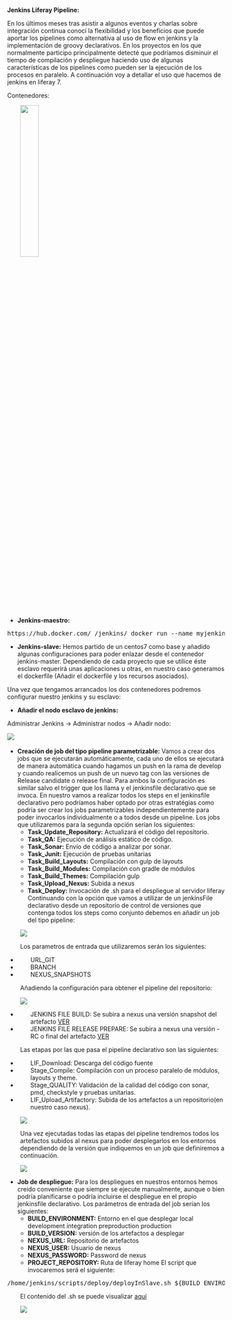 <div  style="
    overflow-x: hidden;"><p><strong>Jenkins Liferay Pipeline:</strong></p>
<p>En los &uacute;ltimos meses tras asistir a algunos eventos y charlas sobre integraci&oacute;n continua conoc&iacute; la flexibilidad y los beneficios que puede aportar los pipelines como alternativa al uso de flow en jenkins y la implementaci&oacute;n de groovy declarativos. En los proyectos en los que normalmente participo principalmente detect&eacute; que podr&iacute;amos disminuir el tiempo de compilaci&oacute;n y despliegue haciendo uso de algunas caracter&iacute;sticas de los pipelines como pueden ser la ejecuci&oacute;n de los procesos en paralelo. A continuaci&oacute;n voy a detallar el uso que hacemos de jenkins en liferay 7.</p>
<p>Contenedores:</p>
<p style="padding-left: 30px;"><img style="height: 30%;" src="sources/slave.png" /></p>
<ul>
<li><strong>Jenkins-maestro:</strong></li>
</ul>
<pre>https://hub.docker.com/_/jenkins/ docker run --name myjenkins -p 8080:8080 -p 50000:50000 -v /var/jenkins_home jenkins</pre>
<ul>
<li><strong>Jenkins-slave:</strong> Hemos partido de un centos7 como base y a&ntilde;adido algunas configuraciones para poder enlazar desde el contenedor jenkins-master. Dependiendo de cada proyecto que se utilice &eacute;ste esclavo requerir&aacute; unas aplicaciones u otras, en nuestro caso generamos el dockerfile (A&ntilde;adir el dockerfile y los recursos asociados).</li>
</ul>
<p>Una vez que tengamos arrancados los dos contenedores podremos configurar nuestro jenkins y su esclavo:</p>
<ul>
<li><strong>A&ntilde;adir el nodo esclavo de jenkins: </strong></li>
</ul>
<p>Administrar Jenkins -&gt; Administrar nodos -&gt; A&ntilde;adir nodo:</p>
<p><img src="sources/jenkins_slave_01.png" />&nbsp;</p>
<ul>
<li><strong>Creaci&oacute;n de job del tipo pipeline parametrizable:</strong> Vamos a crear dos jobs que se ejecutar&aacute;n autom&aacute;ticamente, cada uno de ellos se ejecutar&aacute; de manera autom&aacute;tica cuando hagamos un push en la rama de develop y cuando realicemos un push de un nuevo tag con las versiones de Release candidate o release final. Para ambos la configuraci&oacute;n es similar salvo el trigger que los llama y el jenkinsfile declarativo que se invoca. En nuestro vamos a realizar todos los steps en el jenkinsfile declarativo pero podr&iacute;amos haber optado por otras estrat&eacute;gias como podr&iacute;a ser crear los jobs parametrizables independientemente para poder invocarlos individualmente o a todos desde un pipeline. Los jobs que utilizaremos para la segunda opci&oacute;n ser&iacute;an los siguientes:
<ul>
<li><strong>Task_Update_Repository:</strong> Actualizar&aacute; el c&oacute;digo del repositorio.</li>
<li><strong>Task_QA:</strong>  Ejecuci&oacute;n de an&aacute;lisis est&aacute;tico de c&oacute;digo.</li>
<li><strong>Task_Sonar:</strong>  Env&iacute;o de c&oacute;digo a analizar por sonar.</li>
<li><strong>Task_Junit:</strong>  Ejecuci&oacute;n de pruebas unitarias</li>
<li><strong>Task_Build_Layouts:</strong>  Compilaci&oacute;n con gulp de layouts</li>
<li><strong>Task_Build_Modules:</strong>  Compilaci&oacute;n con gradle de m&oacute;dulos</li>
<li><strong>Task_Build_Themes:</strong>  Compilaci&oacute;n gulp</li>
<li><strong>Task_Upload_Nexus:</strong>  Subida a nexus</li>
<li><strong>Task_Deploy:</strong>  Invocaci&oacute;n de .sh para el despliegue al servidor liferay Continuando con la opci&oacute;n que vamos a utilizar de un jenkinsFile declarativo desde un repositorio de control de versiones que contenga todos los steps como conjunto debemos en a&ntilde;adir un job del tipo pipeline:</li>
</ul>
</li>
</ul>
<p style="padding-left: 30px;"><img src="sources/jenkins_pipeline_01.png" /></p>
<p style="padding-left: 30px;">Los parametros de entrada que utilizaremos ser&aacute;n los siguientes:</p>
<ul>
<li style="padding-left: 30px;">URL_GIT</li>
<li style="padding-left: 30px;">BRANCH</li>
<li style="padding-left: 30px;">NEXUS_SNAPSHOTS</li>
</ul>
<p style="padding-left: 30px;">A&ntilde;adiendo la configuraci&oacute;n para obtener el pipeline del repositorio:</p>
<p style="padding-left: 30px;"><img src="sources/jenkins_pipeline_02.png" /></p>
<ul>
<li style="padding-left: 30px;">JENKINS FILE BUILD: Se subira a nexus una versi&oacute;n snapshot del artefacto <a href="Jenkinsfile">VER</a></li>
<li style="padding-left: 30px;">JENKINS FILE RELEASE PREPARE: Se subira a nexus una versi&oacute;n -RC o final del artefacto <a href="JenkinsfileReleasePrepare">VER</a>&nbsp;</li>
</ul>
<p style="padding-left: 30px;">Las etapas por las que pasa el pipeline declarativo son las siguientes:</p>
<ul>
<li style="padding-left: 30px;">LIF_Download: Descarga del c&oacute;digo fuente</li>
<li style="padding-left: 30px;">Stage_Compile: Compilaci&oacute;n con un proceso paralelo de m&oacute;dulos, layouts y theme.</li>
<li style="padding-left: 30px;">Stage_QUALITY: Validaci&oacute;n de la calidad del c&oacute;digo con sonar, pmd, checkstyle y pruebas unitarias.</li>
<li style="padding-left: 30px;">LIF_Upload_Artifactory: Subida de los artefactos a un repositorio(en nuestro caso nexus).</li>
</ul>
<p style="padding-left: 30px;"><img src="sources/jenkins_pipeline_03.png" /></p>
<p style="padding-left: 30px;">Una vez ejecutadas todas las etapas del pipeline tendremos todos los artefactos subidos al nexus para poder desplegarlos en los entornos dependiendo de la versi&oacute;n que indiquemos en un job que definiremos a continuaci&oacute;n.</p>
<p style="padding-left: 30px;"><img src="sources/jenkins_pipeline_04.png" /></p>
<ul>
<li><strong>Job de despliegue:</strong> Para los despliegues en nuestros entornos hemos creido conveniente que siempre se ejecute manualmente, aunque o bien podr&iacute;a planificarse o podr&iacute;a incluirse el despliegue en el propio jenkinsfile declarativo. Los par&aacute;metros de entrada del job ser&iacute;an los siguientes:
<ul>
<li><strong>BUILD_ENVIRONMENT:</strong>  Entorno en el que desplegar local development integration preproduction production</li>
<li><strong>BUILD_VERSION:</strong>  versi&oacute;n de los artefactos a desplegar</li>
<li><strong>NEXUS_URL:</strong>  Repositorio de artefactos</li>
<li><strong>NEXUS_USER:</strong>  Usuario de nexus</li>
<li><strong>NEXUS_PASSWORD:</strong>  Password de nexus</li>
<li><strong>PROJECT_REPOSITORY:</strong>  Ruta de liferay home El script que invocaremos ser&aacute; el siguiente:</li>
</ul>
</li>
</ul>
<pre>/home/jenkins/scripts/deploy/deployInSlave.sh ${BUILD_ENVIRONMENT} ${BUILD_VERSION} ${NEXUS_URL} ${NEXUS_USER} ${NEXUS_PASSWORD} ${PROJECT_REPOSITORY}</pre>
<p style="padding-left: 30px;">El contenido del .sh se puede visualizar <a href="deployInSlave.sh">aqu&iacute;</a></p>
<p style="padding-left: 30px;"><img src="sources/jenkins_deploy_01.png" /></p>
</div>